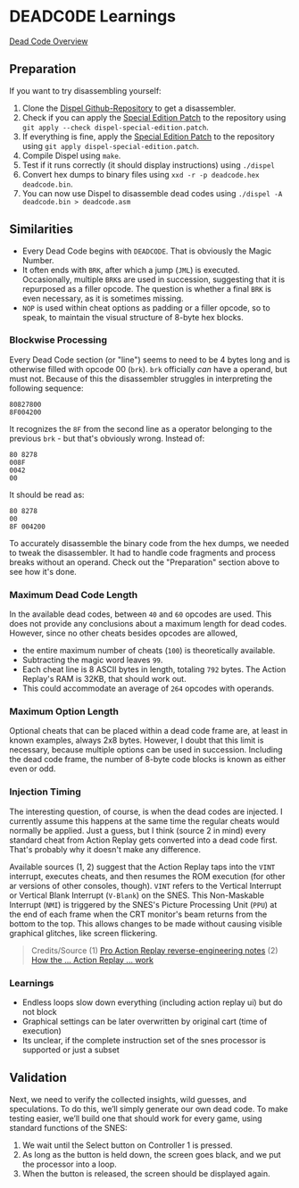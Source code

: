 # DEADC0DE Learnings

[Dead Code Overview](preservaction-deadc0de.md)

## Preparation

If you want to try disassembling yourself:

1. Clone the [Dispel Github-Repository](https://github.com/pelrun/Dispel) to get a disassembler.
2. Check if you can apply the [Special Edition Patch](src/dispel-special-edition.patch) to the repository using `git apply --check dispel-special-edition.patch`.
3. If everything is fine, apply the [Special Edition Patch](src/dispel-special-edition.patch) to the repository using `git apply dispel-special-edition.patch`.
4. Compile Dispel using `make`.
5. Test if it runs correctly (it should display instructions) using `./dispel`
6. Convert hex dumps to binary files using `xxd -r -p deadcode.hex deadcode.bin`.
7. You can now use Dispel to disassemble dead codes using `./dispel -A deadcode.bin > deadcode.asm`

## Similarities

- Every Dead Code begins with `DEADCODE`. That is obviously the Magic Number.
- It often ends with `BRK`, after which a jump (`JML`) is executed. Occasionally, multiple `BRK`s are used in succession, suggesting that it is repurposed as a filler opcode. The question is whether a final `BRK` is even necessary, as it is sometimes missing.
- `NOP` is used within cheat options as padding or a filler opcode, so to speak, to maintain the visual structure of 8-byte hex blocks.

### Blockwise Processing

Every Dead Code section (or "line") seems to need to be 4 bytes long and is otherwise filled with opcode 00 (`brk`). `brk` officially *can* have a operand, but must not. Because of this the disassembler struggles in interpreting the following sequence:

```hex
80827800
8F004200
```

It recognizes the `8F` from the second line as a operator belonging to the previous `brk` - but that's obviously wrong. Instead of:

```hex
80 8278
008F
0042
00
```

It should be read as:

```hex
80 8278
00
8F 004200
```

To accurately disassemble the binary code from the hex dumps, we needed to tweak the disassembler. It had to handle code fragments and process breaks without an operand. Check out the "Preparation" section above to see how it's done.

### Maximum Dead Code Length

In the available dead codes, between `40` and `60` opcodes are used. This does not provide any conclusions about a maximum length for dead codes. However, since no other cheats besides opcodes are allowed,

- the entire maximum number of cheats (`100`) is theoretically available.
- Subtracting the magic word leaves `99`.
- Each cheat line is 8 ASCII bytes in length, totaling `792` bytes. The Action Replay's RAM is 32KB, that should work out.
- This could accommodate an average of `264` opcodes with operands.

### Maximum Option Length

Optional cheats that can be placed within a dead code frame are, at least in known examples, always 2x8 bytes. However, I doubt that this limit is necessary, because multiple options can be used in succession. Including the dead code frame, the number of 8-byte code blocks is known as either even or odd.

### Injection Timing

The interesting question, of course, is when the dead codes are injected. I currently assume this happens at the same time the regular cheats would normally be applied. Just a guess, but I think (source 2 in mind) every standard cheat from Action Replay gets converted into a dead code first. That's probably why it doesn't make any difference.

Available sources (1, 2) suggest that the Action Replay taps into the `VINT` interrupt, executes cheats, and then resumes the ROM execution (for other ar versions of other consoles, though). `VINT` refers to the Vertical Interrupt or Vertical Blank Interrupt (`V-Blank`) on the SNES. This Non-Maskable Interrupt (`NMI`) is triggered by the SNES's Picture Processing Unit (`PPU`) at the end of each frame when the CRT monitor's beam returns from the bottom to the top. This allows changes to be made without causing visible graphical glitches, like screen flickering.

> Credits/Source
    (1) [Pro Action Replay reverse-engineering notes](https://gendev.spritesmind.net/forum/viewtopic.php?t=813)
    (2) [How the ... Action Replay ... work](src/par.txt)

### Learnings

- Endless loops slow down everything (including action replay ui) but do not block
- Graphical settings can be later overwritten by original cart (time of execution)
- Its unclear, if the complete instruction set of the snes processor is supported or just a subset

## Validation

Next, we need to verify the collected insights, wild guesses, and speculations. To do this, we’ll simply generate our own dead code. To make testing easier, we’ll build one that should work for every game, using standard functions of the SNES:

1. We wait until the Select button on Controller 1 is pressed.
2. As long as the button is held down, the screen goes black, and we put the processor into a loop.
3. When the button is released, the screen should be displayed again.
